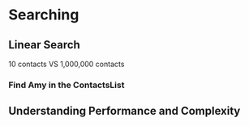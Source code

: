 
# Searching




## Linear Search

10 contacts VS 1,000,000 contacts
### Find Amy in the ContactsList

## Understanding Performance and Complexity
